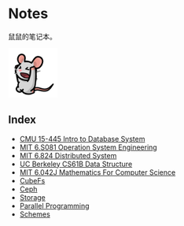 # Notes

鼠鼠的笔记本。

<img src="README.gif" width="20%"/>

## Index

* [CMU 15-445 Intro to Database System](./CMU%2015-445/README.md)
* [MIT 6.S081 Operation System Engineering](./MIT%206.S081/README.md)
* [MIT 6.824 Distributed System](./MIT%206.824/README.md)
* [UC Berkeley CS61B Data Structure](./UCB%20CS61B/README.md)
* [MIT 6.042J Mathematics For Computer Science](./MIT%206.042J/README.md)
* [CubeFs](./CubeFs/README.md)
* [Ceph](./Ceph/README.md)
* [Storage](./Storage/README.md)
* [Parallel Programming](./ParallelProgramming/README.md)
* [Schemes](./Schemes/README.md)
